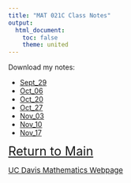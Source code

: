 ```yaml
---
title: "MAT 021C Class Notes"
output:
  html_document:
    toc: false
    theme: united
---
```


Download my notes:

- <a href="Sept_29.pdf">Sept_29</a>
- <a href="Oct_06.pdf">Oct_06</a>
- <a href="Oct_20.pdf">Oct_20</a>
- <a href="Oct_27.pdf">Oct_27</a>
- <a href="Nov_03.pdf">Nov_03</a>
- <a href="Nov_10.pdf">Nov_10</a>
- <a href="Nov_17.pdf">Nov_17</a>

<a href="../../../source.html" style="font-size: 25px">Return to Main</a>

<a href="https://www.math.ucdavis.edu/" style="font-size: 15px">UC Davis Mathematics Webpage</a>
